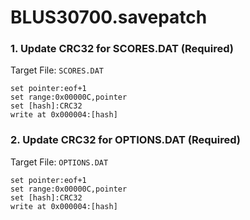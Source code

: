 # BLUS30700.savepatch

### 1. Update CRC32 for SCORES.DAT (Required)

Target File: `SCORES.DAT`

```
set pointer:eof+1
set range:0x00000C,pointer
set [hash]:CRC32
write at 0x000004:[hash]
```

### 2. Update CRC32 for OPTIONS.DAT (Required)

Target File: `OPTIONS.DAT`

```
set pointer:eof+1
set range:0x00000C,pointer
set [hash]:CRC32
write at 0x000004:[hash]
```

